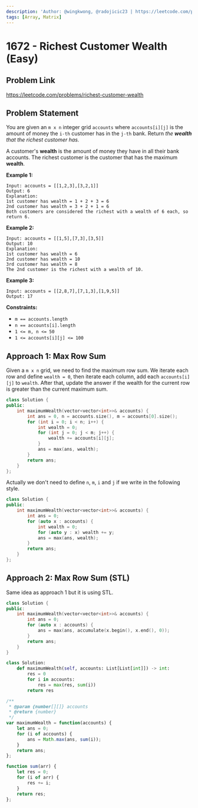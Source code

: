 ```yaml
---
description: 'Author: @wingkwong, @radojicic23 | https://leetcode.com/problems/richest-customer-wealth/'
tags: [Array, Matrix]
---
```


# 1672 - Richest Customer Wealth (Easy)

## Problem Link

https://leetcode.com/problems/richest-customer-wealth

## Problem Statement

You are given an `m x n` integer grid `accounts` where `accounts[i][j]` is the amount of money the `i-th` customer has in the `j-th` bank. Return _the **wealth** that the richest customer has._

A customer's **wealth** is the amount of money they have in all their bank accounts. The richest customer is the customer that has the maximum **wealth**.

**Example 1:**

```
Input: accounts = [[1,2,3],[3,2,1]]
Output: 6
Explanation:
1st customer has wealth = 1 + 2 + 3 = 6
2nd customer has wealth = 3 + 2 + 1 = 6
Both customers are considered the richest with a wealth of 6 each, so return 6.
```

**Example 2:**

```
Input: accounts = [[1,5],[7,3],[3,5]]
Output: 10
Explanation: 
1st customer has wealth = 6
2nd customer has wealth = 10 
3rd customer has wealth = 8
The 2nd customer is the richest with a wealth of 10.
```

**Example 3:**

```
Input: accounts = [[2,8,7],[7,1,3],[1,9,5]]
Output: 17
```

**Constraints:**

* `m == accounts.length`
* `n == accounts[i].length`
* `1 <= m, n <= 50`
* `1 <= accounts[i][j] <= 100`

## Approach 1: Max Row Sum

Given a `m x n` grid, we need to find the maximum row sum. We iterate each row and define `wealth = 0`, then iterate each column, add each `accounts[i][j]` to `wealth`. After that, update the answer if the wealth for the current row is greater than the current maximum sum.

<Tabs>
<TabItem value="cpp" label="C++">
<SolutionAuthor name="@wingkwong"/>

```cpp
class Solution {
public:
    int maximumWealth(vector<vector<int>>& accounts) {
        int ans = 0, n = accounts.size(), m = accounts[0].size();
        for (int i = 0; i < n; i++) {
            int wealth = 0;
            for (int j = 0; j < m; j++) {
                wealth += accounts[i][j];
            }
            ans = max(ans, wealth);
        }
        return ans;
    }
};
```

Actually we don't need to define `n`, `m`, `i` and `j` if we write in the following style.

<SolutionAuthor name="@wingkwong"/>

```cpp
class Solution {
public:
    int maximumWealth(vector<vector<int>>& accounts) {
        int ans = 0;
        for (auto x : accounts) {
            int wealth = 0;
            for (auto y : x) wealth += y;
            ans = max(ans, wealth);
        }
        return ans;
    }
};
```

</TabItem>
</Tabs>

## Approach 2: Max Row Sum (STL)

Same idea as approach 1 but it is using STL.

<Tabs>
<TabItem value="cpp" label="C++">
<SolutionAuthor name="@wingkwong"/>

```cpp
class Solution {
public:
    int maximumWealth(vector<vector<int>>& accounts) {
        int ans = 0;
        for (auto x : accounts) {
            ans = max(ans, accumulate(x.begin(), x.end(), 0));
        }
        return ans;
    }
}
```

</TabItem>

<TabItem value="py" label="Python">
<SolutionAuthor name="@radojicic23"/>

```py
class Solution:
    def maximumWealth(self, accounts: List[List[int]]) -> int:
        res = 0
        for i in accounts:
            res = max(res, sum(i))
        return res
```

</TabItem>

<TabItem value="js" label="JavaScript">
<SolutionAuthor name="@radojicic23"/>

```js
/**
 * @param {number[][]} accounts
 * @return {number}
 */
var maximumWealth = function(accounts) {
    let ans = 0;
    for (i of accounts) {
        ans = Math.max(ans, sum(i));
    }
    return ans;
};

function sum(arr) {
    let res = 0;
    for (i of arr) {
        res += i;
    }
    return res;
};
```

</TabItem>
</Tabs>
